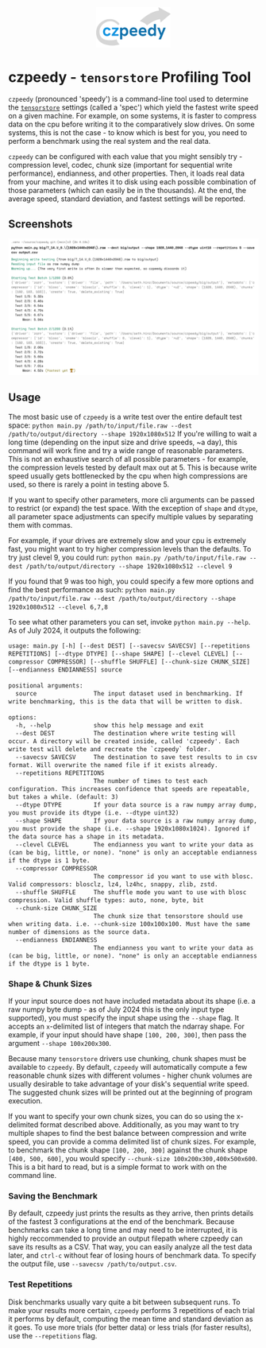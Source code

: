 <p align="center">
  <img src="https://github.com/royerlab/czpeedy/raw/main/images/logo.png" width="150" alt="Czpeedy logo">
</p>


# czpeedy - `tensorstore` Profiling Tool
`czpeedy` (pronounced 'speedy') is a command-line tool used to determine the [`tensorstore`](https://github.com/google/tensorstore/) settings
(called a 'spec') which yield the fastest write speed on a given machine. For example, on some systems, it is faster
to compress data on the cpu before writing it to the comparatively slow drives. On some systems, this is not the case - to
know which is best for you, you need to perform a benchmark using the real system and the real data.

`czpeedy` can be configured with each value that you might sensibly try - compression level, codec, chunk size (important
for sequential write performance), endianness, and other properties. Then, it loads real data from your machine, and writes it
to disk using each possible combination of those parameters (which can easily be in the thousands). At the end, the average speed,
standard deviation, and fastest settings will be reported.

## Screenshots
![A screenshot of the terminal output created by `czpeedy`.](images/term_screenshot.png)

## Usage
The most basic use of `czpeedy` is a write test over the entire default test space:
`python main.py /path/to/input/file.raw --dest /path/to/output/directory --shape 1920x1080x512`
If you're willing to wait a long time (depending on the input size and drive speeds, ~a day), this command will work fine and try a
wide range of reasonable parameters. This is not an exhaustive search of all possible parameters - for example, the compression levels
tested by default max out at 5. This is because write speed usually gets bottlenecked by the cpu when high compressions are used,
so there is rarely a point in testing above 5.

If you want to specify other parameters, more cli arguments can be passed to restrict (or expand) the test
space. With the exception of `shape` and `dtype`, all parameter space adjustments can specify multiple values
by separating them with commas.

For example, if your drives are extremely slow and your cpu is extremely fast, you might want to try higher compression levels than
the defaults. To try just clevel 9, you could run:
`python main.py /path/to/input/file.raw --dest /path/to/output/directory --shape 1920x1080x512 --clevel 9`

If you found that 9 was too high, you could specify a few more options and find the best performance as such:
`python main.py /path/to/input/file.raw --dest /path/to/output/directory --shape 1920x1080x512 --clevel 6,7,8`

To see what other parameters you can set, invoke `python main.py --help`. As of July 2024, it outputs the following:
```text
usage: main.py [-h] [--dest DEST] [--savecsv SAVECSV] [--repetitions REPETITIONS] [--dtype DTYPE] [--shape SHAPE] [--clevel CLEVEL] [--compressor COMPRESSOR] [--shuffle SHUFFLE] [--chunk-size CHUNK_SIZE] [--endianness ENDIANNESS] source

positional arguments:
  source                The input dataset used in benchmarking. If write benchmarking, this is the data that will be written to disk.

options:
  -h, --help            show this help message and exit
  --dest DEST           The destination where write testing will occur. A directory will be created inside, called 'czpeedy'. Each write test will delete and recreate the `czpeedy` folder.
  --savecsv SAVECSV     The destination to save test results to in csv format. Will overwrite the named file if it exists already.
  --repetitions REPETITIONS
                        The number of times to test each configuration. This increases confidence that speeds are repeatable, but takes a while. (default: 3)
  --dtype DTYPE         If your data source is a raw numpy array dump, you must provide its dtype (i.e. --dtype uint32)
  --shape SHAPE         If your data source is a raw numpy array dump, you must provide the shape (i.e. --shape 1920x1080x1024). Ignored if the data source has a shape in its metadata.
  --clevel CLEVEL       The endianness you want to write your data as (can be big, little, or none). "none" is only an acceptable endianness if the dtype is 1 byte.
  --compressor COMPRESSOR
                        The compressor id you want to use with blosc. Valid compressors: blosclz, lz4, lz4hc, snappy, zlib, zstd.
  --shuffle SHUFFLE     The shuffle mode you want to use with blosc compression. Valid shuffle types: auto, none, byte, bit
  --chunk-size CHUNK_SIZE
                        The chunk size that tensorstore should use when writing data. i.e. --chunk-size 100x100x100. Must have the same number of dimensions as the source data.
  --endianness ENDIANNESS
                        The endianness you want to write your data as (can be big, little, or none). "none" is only an acceptable endianness if the dtype is 1 byte.
```

### Shape & Chunk Sizes
If your input source does not have included metadata about its shape (i.e. a raw numpy byte dump - as of July 2024
this is the only input type supported), you must specify the input shape using the `--shape` flag. It accepts
an `x`-delimited list of integers that match the ndarray shape. For example, if your input should have shape
`[100, 200, 300]`, then pass the argument `--shape 100x200x300`.

Because many `tensorstore` drivers use chunking, chunk shapes must be available to `czpeedy`. By default, `czpeedy` will
automatically compute a few reasonable chunk sizes with different volumes - higher chunk volumes are usually desirable
to take advantage of your disk's sequential write speed. The suggested chunk sizes will be printed out at the beginning
of program execution.

If you want to specify your own chunk sizes, you can do so using the x-delimited format described above. Additionally,
as you may want to try multiple shapes to find the best balance between compression and write speed, you can provide a
comma delimited list of chunk sizes. For example, to benchmark the chunk shape `[100, 200, 300]` against the chunk shape
`[400, 500, 600]`, you would specify `--chunk-size 100x200x300,400x500x600`. This is a bit hard to read, but is a simple
format to work with on the command line.

### Saving the Benchmark
By default, czpeedy just prints the results as they arrive, then prints details of the fastest 3 configurations
at the end of the benchmark. Because benchmarks can take a long time and may need to be interrupted, it is
highly reccommended to provide an output filepath where czpeedy can save its results as a CSV. That way,
you can easily analyze all the test data later, and `ctrl-c` without fear of losing hours of benchmark data.
To specify the output file, use `--savecsv /path/to/output.csv`.

### Test Repetitions
Disk benchmarks usually vary quite a bit between subsequent runs. To make your results more certain, `czpeedy` performs
3 repetitions of each trial it performs by default, computing the mean time and standard deviation as it goes. To use
more trials (for better data) or less trials (for faster results), use the `--repetitions` flag.